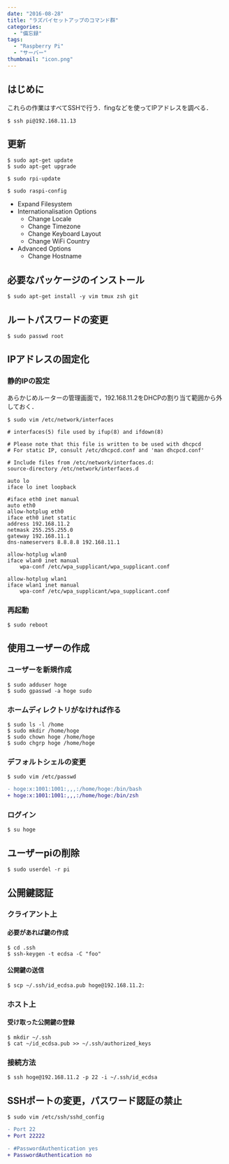 ```yaml
---
date: "2016-08-28"
title: "ラズパイセットアップのコマンド群"
categories:
  - "備忘録"
tags:
  - "Raspberry Pi"
  - "サーバー"
thumbnail: "icon.png"
---
```


## はじめに

これらの作業はすべてSSHで行う．fingなどを使ってIPアドレスを調べる．

	$ ssh pi@192.168.11.13

<!--more-->

## 更新

	$ sudo apt-get update
	$ sudo apt-get upgrade

	$ sudo rpi-update

	$ sudo raspi-config

  * Expand Filesystem
  * Internationalisation Options
    * Change Locale
    * Change Timezone
    * Change Keyboard Layout
    * Change WiFi Country
  * Advanced Options
    * Change Hostname

## 必要なパッケージのインストール

	$ sudo apt-get install -y vim tmux zsh git

## ルートパスワードの変更

	$ sudo passwd root

## IPアドレスの固定化

### 静的IPの設定

あらかじめルーターの管理画面で，192.168.11.2をDHCPの割り当て範囲から外しておく．

	$ sudo vim /etc/network/interfaces

~~~kconfig
# interfaces(5) file used by ifup(8) and ifdown(8)

# Please note that this file is written to be used with dhcpcd
# For static IP, consult /etc/dhcpcd.conf and 'man dhcpcd.conf'

# Include files from /etc/network/interfaces.d:
source-directory /etc/network/interfaces.d

auto lo
iface lo inet loopback

#iface eth0 inet manual
auto eth0
allow-hotplug eth0
iface eth0 inet static
address 192.168.11.2
netmask 255.255.255.0
gateway 192.168.11.1
dns-nameservers 8.8.8.8 192.168.11.1

allow-hotplug wlan0
iface wlan0 inet manual
    wpa-conf /etc/wpa_supplicant/wpa_supplicant.conf

allow-hotplug wlan1
iface wlan1 inet manual
	wpa-conf /etc/wpa_supplicant/wpa_supplicant.conf
~~~

### 再起動

	$ sudo reboot

## 使用ユーザーの作成

### ユーザーを新規作成

	$ sudo adduser hoge
	$ sudo gpasswd -a hoge sudo

### ホームディレクトリがなければ作る

	$ sudo ls -l /home
	$ sudo mkdir /home/hoge
	$ sudo chown hoge /home/hoge
	$ sudo chgrp hoge /home/hoge

### デフォルトシェルの変更

	$ sudo vim /etc/passwd

~~~diff
- hoge:x:1001:1001:,,,:/home/hoge:/bin/bash
+ hoge:x:1001:1001:,,,:/home/hoge:/bin/zsh
~~~

### ログイン

	$ su hoge

## ユーザーpiの削除

	$ sudo userdel -r pi

## 公開鍵認証

### クライアント上

#### 必要があれば鍵の作成

	$ cd .ssh
	$ ssh-keygen -t ecdsa -C "foo"

#### 公開鍵の送信

	$ scp ~/.ssh/id_ecdsa.pub hoge@192.168.11.2:

### ホスト上

#### 受け取った公開鍵の登録

	$ mkdir ~/.ssh
	$ cat ~/id_ecdsa.pub >> ~/.ssh/authorized_keys

### 接続方法

	$ ssh hoge@192.168.11.2 -p 22 -i ~/.ssh/id_ecdsa

## SSHポートの変更，パスワード認証の禁止

	$ sudo vim /etc/ssh/sshd_config

~~~diff
- Port 22
+ Port 22222

- #PasswordAuthentication yes
+ PasswordAuthentication no
~~~


